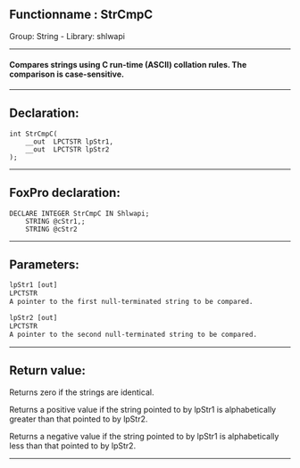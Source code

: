 <link rel="stylesheet" type="text/css" href="../../css/win32api.css">  
<link rel="stylesheet" href="https://cdnjs.cloudflare.com/ajax/libs/font-awesome/4.7.0/css/font-awesome.min.css">

## Functionname : StrCmpC
Group: String - Library: shlwapi    
***  


#### Compares strings using C run-time (ASCII) collation rules. The comparison is case-sensitive.
***  


## Declaration:
```foxpro  
int StrCmpC(
	__out  LPCTSTR lpStr1,
	__out  LPCTSTR lpStr2
);  
```  
***  


## FoxPro declaration:
```foxpro  
DECLARE INTEGER StrCmpC IN Shlwapi;
	STRING @cStr1,;
	STRING @cStr2  
```  
***  


## Parameters:
```txt  
lpStr1 [out]
LPCTSTR
A pointer to the first null-terminated string to be compared.

lpStr2 [out]
LPCTSTR
A pointer to the second null-terminated string to be compared.  
```  
***  


## Return value:
Returns zero if the strings are identical. 

Returns a positive value if the string pointed to by lpStr1 is alphabetically greater than that pointed to by lpStr2. 

Returns a negative value if the string pointed to by lpStr1 is alphabetically less than that pointed to by lpStr2.  
***  

